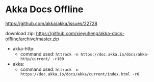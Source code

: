 # Akka Docs Offline

https://github.com/akka/akka/issues/22728

download zip: https://github.com/xieyuheng/akka-docs-offline/archive/master.zip

- akka-http:
  - command used: `httrack -n https://doc.akka.io/docs/akka-http/current/ -r100`
- akka:
  - command used: `httrack -n https://doc.akka.io/docs/akka/current/index.html -r6`
